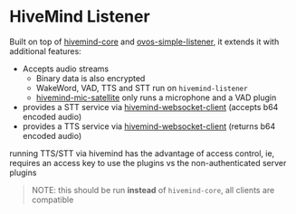 # HiveMind Listener

Built on top of [hivemind-core](https://github.com/JarbasHiveMind/hivemind-core) and [ovos-simple-listener](https://github.com/TigreGotico/ovos-simple-listener), it extends it with additional features:
- Accepts audio streams
  - Binary data is also encrypted 
  - WakeWord, VAD, TTS and STT run on `hivemind-listener`
  - [hivemind-mic-satellite](https://github.com/JarbasHiveMind/hivemind-mic-satellite) only runs a microphone and a VAD plugin
- provides a STT service via [hivemind-websocket-client](https://github.com/JarbasHiveMind/hivemind-websocket-client) (accepts b64 encoded audio)
- provides a TTS service via [hivemind-websocket-client](https://github.com/JarbasHiveMind/hivemind-websocket-client) (returns b64 encoded audio)

running TTS/STT via hivemind has the advantage of access control, ie, requires an access key to use the plugins vs the non-authenticated server plugins

> NOTE: this should be run **instead** of `hivemind-core`, all clients are compatible 
